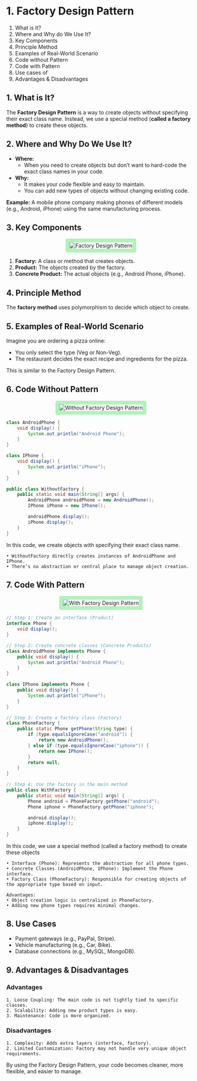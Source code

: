 # 1. Factory Design Pattern

1. What is It?
2. Where and Why do We Use It?
3. Key Components
4. Principle Method
5. Examples of Real-World Scenario
6. Code without Pattern
7. Code with Pattern
8. Use cases of
9. Advantages & Disadvantages


## 1. What is It?

The **Factory Design Pattern** is a way to create objects without specifying their exact class name. Instead, we use a special method (**called a factory method**) to create these objects.

## 2. Where and Why Do We Use It?

- **Where:**
  - When you need to create objects but don’t want to hard-code the exact class names in your code.
- **Why:**
  - It makes your code flexible and easy to maintain.
  - You can add new types of objects without changing existing code.

**Example:** A mobile phone company making phones of different models (e.g., Android, iPhone) using the same manufacturing process.

## 3. Key Components

<p align="center">
  <img src="./images/pattern.png" alt="Factory Design Pattern" style="border: 10px solid #b2f2bb; border-radius: 4px;">
</p>

1. **Factory:** A class or method that creates objects.
2. **Product:** The objects created by the factory.
3. **Concrete Product:** The actual objects (e.g., Android Phone, iPhone).

## 4. Principle Method

The **factory method** uses polymorphism to decide which object to create.

## 5. Examples of Real-World Scenario

Imagine you are ordering a pizza online:

- You only select the type (Veg or Non-Veg).
- The restaurant decides the exact recipe and ingredients for the pizza.

This is similar to the Factory Design Pattern.

## 6. Code Without Pattern

<p align="center">
  <img src="./images/without.png" alt="Without Factory Design Pattern" style="border: 10px solid #b2f2bb; border-radius: 4px;">
</p>

```java
class AndroidPhone {
    void display() {
        System.out.println("Android Phone");
    }
}

class IPhone {
    void display() {
        System.out.println("iPhone");
    }
}

public class WithoutFactory {
    public static void main(String[] args) {
        AndroidPhone androidPhone = new AndroidPhone();
        IPhone iPhone = new IPhone();

        androidPhone.display();
        iPhone.display();
    }
}
```

In this code, we create objects with specifying their exact class name.

    • WithoutFactory directly creates instances of AndroidPhone and IPhone.
    • There’s no abstraction or central place to manage object creation.

## 7. Code With Pattern

<p align="center">
  <img src="./images/with.png" alt="With Factory Design Pattern" style="border: 10px solid #b2f2bb; border-radius: 4px;">
</p>

```java
// Step 1: Create an interface (Product)
interface Phone {
    void display();
}

// Step 2: Create concrete classes (Concrete Products)
class AndroidPhone implements Phone {
    public void display() {
        System.out.println("Android Phone");
    }
}

class IPhone implements Phone {
    public void display() {
        System.out.println("iPhone");
    }
}

// Step 3: Create a factory class (Factory)
class PhoneFactory {
    public static Phone getPhone(String type) {
        if (type.equalsIgnoreCase("android")) {
            return new AndroidPhone();
        } else if (type.equalsIgnoreCase("iphone")) {
            return new IPhone();
        }
        return null;
    }
}

// Step 4: Use the factory in the main method
public class WithFactory {
    public static void main(String[] args) {
        Phone android = PhoneFactory.getPhone("android");
        Phone iphone = PhoneFactory.getPhone("iphone");

        android.display();
        iphone.display();
    }
}
```

In this code, we use a special method (called a factory method) to create these objects

    • Interface (Phone): Represents the abstraction for all phone types.
    • Concrete Classes (AndroidPhone, IPhone): Implement the Phone interface.
    • Factory Class (PhoneFactory): Responsible for creating objects of the appropriate type based on input.

    Advantages:
    • Object creation logic is centralized in PhoneFactory.
    • Adding new phone types requires minimal changes.

## 8. Use Cases

- Payment gateways (e.g., PayPal, Stripe).
- Vehicle manufacturing (e.g., Car, Bike).
- Database connections (e.g., MySQL, MongoDB).

## 9. Advantages & Disadvantages

### Advantages

    1. Loose Coupling: The main code is not tightly tied to specific classes.
    2. Scalability: Adding new product types is easy.
    3. Maintenance: Code is more organized.

### Disadvantages

    1. Complexity: Adds extra layers (interface, factory).
    2. Limited Customization: Factory may not handle very unique object requirements.

By using the Factory Design Pattern, your code becomes cleaner, more flexible, and easier to manage.
